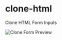# clone-html
Clone HTML Form Inputs

![Clone Form Preview](https://github.com/rajneeshgautam/clone-html-from/blob/master/cropped.jpg)
